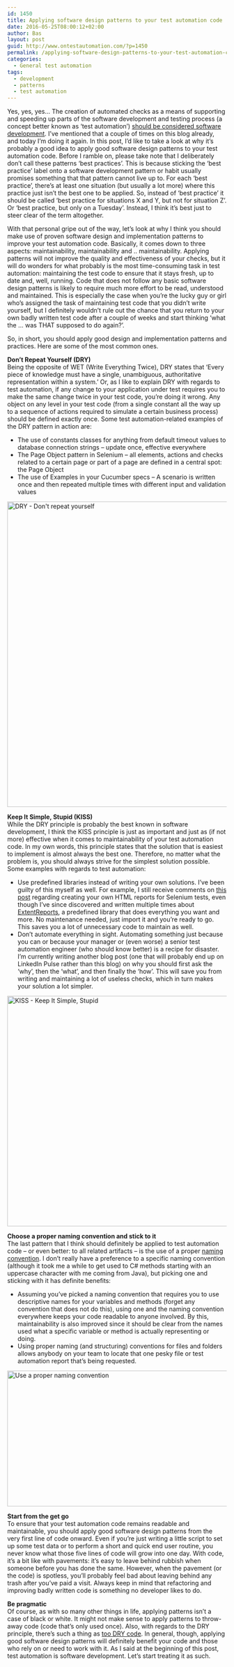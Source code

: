 ```yaml
---
id: 1450
title: Applying software design patterns to your test automation code
date: 2016-05-25T08:00:12+02:00
author: Bas
layout: post
guid: http://www.ontestautomation.com/?p=1450
permalink: /applying-software-design-patterns-to-your-test-automation-code/
categories:
  - General test automation
tags:
  - development
  - patterns
  - test automation
---
```

Yes, yes, yes&#8230; The creation of automated checks as a means of supporting and speeding up parts of the software development and testing process (a concept better known as &#8216;test automation&#8217;) <a href="http://www.kohl.ca/2005/test-automation-is-software-development/" target="_blank">should be considered software development</a>. I&#8217;ve mentioned that a couple of times on this blog already, and today I&#8217;m doing it again. In this post, I&#8217;d like to take a look at why it&#8217;s probably a good idea to apply good software design patterns to your test automation code. Before I ramble on, please take note that I deliberately don&#8217;t call these patterns &#8216;best practices&#8217;. This is because sticking the &#8216;best practice&#8217; label onto a software development pattern or habit usually promises something that that pattern cannot live up to. For each &#8216;best practice&#8217;, there&#8217;s at least one situation (but usually a lot more) where this practice just isn&#8217;t the best one to be applied. So, instead of &#8216;best practice&#8217; it should be called &#8216;best practice for situations X and Y, but not for situation Z&#8217;. Or &#8216;best practice, but only on a Tuesday&#8217;. Instead, I think it&#8217;s best just to steer clear of the term altogether.

With that personal gripe out of the way, let&#8217;s look at why I think you should make use of proven software design and implementation patterns to improve your test automation code. Basically, it comes down to three aspects: maintainability, maintainability and .. maintainability. Applying patterns will not improve the quality and effectiveness of your checks, but it will do wonders for what probably is the most time-consuming task in test automation: maintaining the test code to ensure that it stays fresh, up to date and, well, running. Code that does not follow any basic software design patterns is likely to require much more effort to be read, understood and maintained. This is especially the case when you&#8217;re the lucky guy or girl who&#8217;s assigned the task of maintaining test code that you didn&#8217;t write yourself, but I definitely wouldn&#8217;t rule out the chance that you return to your own badly written test code after a couple of weeks and start thinking &#8216;what the &#8230; was THAT supposed to do again?&#8217;.

So, in short, you should apply good design and implementation patterns and practices. Here are some of the most common ones.

**Don&#8217;t Repeat Yourself (DRY)**  
Being the opposite of WET (Write Everything Twice), DRY states that &#8216;Every piece of knowledge must have a single, unambiguous, authoritative representation within a system.&#8217; Or, as I like to explain DRY with regards to test automation, if any change to your application under test requires you to make the same change twice in your test code, you&#8217;re doing it wrong. Any object on any level in your test code (from a single constant all the way up to a sequence of actions required to simulate a certain business process) should be defined exactly once. Some test automation-related examples of the DRY pattern in action are:

  * The use of constants classes for anything from default timeout values to database connection strings &#8211; update once, effective everywhere
  * The Page Object pattern in Selenium &#8211; all elements, actions and checks related to a certain page or part of a page are defined in a central spot: the Page Object
  * The use of Examples in your Cucumber specs &#8211; A scenario is written once and then repeated multiple times with different input and validation values

<a href="http://www.ontestautomation.com/?attachment_id=1451" rel="attachment wp-att-1451"><img src="http://www.ontestautomation.com/wp-content/uploads/2016/05/keep-calm-and-don-t-repeat-yourself.png" alt="DRY - Don&#039;t repeat yourself" width="600" height="700" class="aligncenter size-full wp-image-1451" srcset="https://www.ontestautomation.com/wp-content/uploads/2016/05/keep-calm-and-don-t-repeat-yourself.png 600w, https://www.ontestautomation.com/wp-content/uploads/2016/05/keep-calm-and-don-t-repeat-yourself-257x300.png 257w" sizes="(max-width: 600px) 100vw, 600px" /></a>

**Keep It Simple, Stupid (KISS)**  
While the DRY principle is probably the best known in software development, I think the KISS principle is just as important and just as (if not more) effective when it comes to maintainability of your test automation code. In my own words, this principle states that the solution that is easiest to implement is almost always the best one. Therefore, no matter what the problem is, you should always strive for the simplest solution possible. Some examples with regards to test automation:

  * Use predefined libraries instead of writing your own solutions. I&#8217;ve been guilty of this myself as well. For example, I still receive comments on <a href="http://www.ontestautomation.com/create-your-own-html-report-from-selenium-tests/" target="_blank">this post</a> regarding creating your own HTML reports for Selenium tests, even though I&#8217;ve since discovered and written multiple times about <a href="http://www.ontestautomation.com/creating-html-reports-for-your-selenium-tests-using-extentreports/" target="_blank">ExtentReports</a>, a predefined library that does everything you want and more. No maintenance needed, just import it and you&#8217;re ready to go. This saves you a lot of unnecessary code to maintain as well.
  * Don&#8217;t automate everything in sight. Automating something just because you can or because your manager or (even worse) a senior test automation engineer (who should know better) is a recipe for disaster. I&#8217;m currently writing another blog post (one that will probably end up on LinkedIn Pulse rather than this blog) on why you should first ask the &#8216;why&#8217;, then the &#8216;what&#8217;, and then finally the &#8216;how&#8217;. This will save you from writing and maintaining a lot of useless checks, which in turn makes your solution a lot simpler.

<a href="http://www.ontestautomation.com/?attachment_id=1452" rel="attachment wp-att-1452"><img src="http://www.ontestautomation.com/wp-content/uploads/2016/05/keepitsimplestupid.png" alt="KISS - Keep It Simple, Stupid" width="1128" height="528" class="aligncenter size-full wp-image-1452" srcset="https://www.ontestautomation.com/wp-content/uploads/2016/05/keepitsimplestupid.png 1128w, https://www.ontestautomation.com/wp-content/uploads/2016/05/keepitsimplestupid-300x140.png 300w, https://www.ontestautomation.com/wp-content/uploads/2016/05/keepitsimplestupid-768x359.png 768w, https://www.ontestautomation.com/wp-content/uploads/2016/05/keepitsimplestupid-1024x479.png 1024w" sizes="(max-width: 1128px) 100vw, 1128px" /></a>

**Choose a proper naming convention and stick to it**  
The last pattern that I think should definitely be applied to test automation code &#8211; or even better: to all related artifacts &#8211; is the use of a proper <a href="https://en.wikipedia.org/wiki/Naming_convention_(programming)" target="_blank">naming convention</a>. I don&#8217;t really have a preference to a specific naming convention (although it took me a while to get used to C# methods starting with an uppercase character with me coming from Java), but picking one and sticking with it has definite benefits:

  * Assuming you&#8217;ve picked a naming convention that requires you to use descriptive names for your variables and methods (forget any convention that does not do this), using one and the naming convention everywhere keeps your code readable to anyone involved. By this, maintainability is also improved since it should be clear from the names used what a specific variable or method is actually representing or doing.
  * Using proper naming (and structuring) conventions for files and folders allows anybody on your team to locate that one pesky file or test automation report that&#8217;s being requested.

<a href="http://www.ontestautomation.com/?attachment_id=1453" rel="attachment wp-att-1453"><img src="http://www.ontestautomation.com/wp-content/uploads/2016/05/naming_convention.gif" alt="Use a proper naming convention" width="1000" height="311" class="aligncenter size-full wp-image-1453" /></a>

**Start from the get go**  
To ensure that your test automation code remains readable and maintainable, you should apply good software design patterns from the very first line of code onward. Even if you&#8217;re just writing a little script to set up some test data or to perform a short and quick end user routine, you never know what those five lines of code will grow into one day. With code, it&#8217;s a bit like with pavements: it&#8217;s easy to leave behind rubbish when someone before you has done the same. However, when the pavement (or the code) is spotless, you&#8217;ll probably feel bad about leaving behind any trash after you&#8217;ve paid a visit. Always keep in mind that refactoring and improving badly written code is something no developer likes to do.

**Be pragmatic**  
Of course, as with so many other things in life, applying patterns isn&#8217;t a case of black or white. It might not make sense to apply patterns to throw-away code (code that&#8217;s only used once). Also, with regards to the DRY principle, there&#8217;s such a thing as <a href="http://www.justinweiss.com/articles/i-dry-ed-up-my-code-and-now-its-hard-to-work-with-what-happened/" target="_blank">too DRY code</a>. In general, though, applying good software design patterns will definitely benefit your code and those who rely on or need to work with it. As I said at the beginning of this post, test automation is software development. Let&#8217;s start treating it as such.